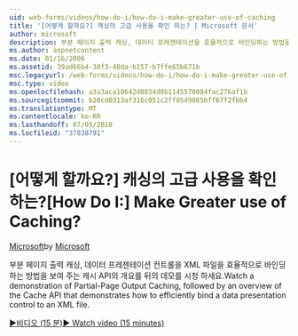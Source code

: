 ```yaml
---
uid: web-forms/videos/how-do-i/how-do-i-make-greater-use-of-caching
title: '[어떻게 할까요?] 캐싱의 고급 사용을 확인 하는? | Microsoft 문서'
author: microsoft
description: 부분 페이지 출력 캐싱, 데이터 프레젠테이션을 효율적으로 바인딩하는 방법을 보여 주는 캐시 API의 개요 데모 보기...
ms.author: aspnetcontent
ms.date: 01/16/2006
ms.assetid: 39ad66b4-30f3-48da-b157-b7ffe65b671b
msc.legacyurl: /web-forms/videos/how-do-i/how-do-i-make-greater-use-of-caching
msc.type: video
ms.openlocfilehash: a3a3aca10642d0834d0b1145570084fac276af1b
ms.sourcegitcommit: b28cd0313af316c051c2ff8549865bff67f2fbb4
ms.translationtype: MT
ms.contentlocale: ko-KR
ms.lasthandoff: 07/05/2018
ms.locfileid: "37838791"
---
```

<a name="how-do-i-make-greater-use-of-caching"></a><span data-ttu-id="d13ab-104">[어떻게 할까요?] 캐싱의 고급 사용을 확인 하는?</span><span class="sxs-lookup"><span data-stu-id="d13ab-104">[How Do I:] Make Greater use of Caching?</span></span>
====================
<span data-ttu-id="d13ab-105">[Microsoft](https://github.com/microsoft)</span><span class="sxs-lookup"><span data-stu-id="d13ab-105">by [Microsoft](https://github.com/microsoft)</span></span>

<span data-ttu-id="d13ab-106">부분 페이지 출력 캐싱, 데이터 프레젠테이션 컨트롤을 XML 파일을 효율적으로 바인딩하는 방법을 보여 주는 캐시 API의 개요를 뒤의 데모를 시청 하세요.</span><span class="sxs-lookup"><span data-stu-id="d13ab-106">Watch a demonstration of Partial-Page Output Caching, followed by an overview of the Cache API that demonstrates how to efficiently bind a data presentation control to an XML file.</span></span>

[<span data-ttu-id="d13ab-107">&#9654;비디오 (15 분)</span><span class="sxs-lookup"><span data-stu-id="d13ab-107">&#9654; Watch video (15 minutes)</span></span>](https://channel9.msdn.com/Blogs/ASP-NET-Site-Videos/how-do-i-make-greater-use-of-caching)
